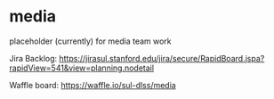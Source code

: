 # media
placeholder (currently) for media team work

Jira Backlog:  https://jirasul.stanford.edu/jira/secure/RapidBoard.jspa?rapidView=541&view=planning.nodetail

Waffle board: https://waffle.io/sul-dlss/media

